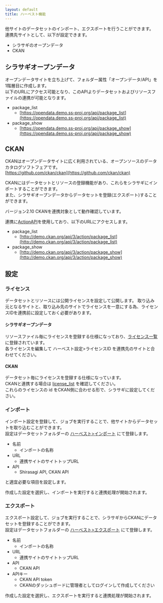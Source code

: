 ```yaml
---
layout: default
title: ハーベスト機能
---
```


他サイトのデータセットのインポート、エクスポートを行うことができます。<br>
連携先サイトとして、以下が設定できます。

- シラサギのオープンデータ
- CKAN

## シラサギオープンデータ

オープンデータサイトを立ち上げて、フォルダー属性「オープンデータ/API」を1階層目に作成します。<br>
以下のURLにアクセス可能となり、このAPIよりデータセットおよびリソースファイルの連携が可能となります。

- package_list
  - [https://opendata.demo.ss-proj.org/api/package_list](https://opendata.demo.ss-proj.org/api/package_list)
- package_show
  - [https://opendata.demo.ss-proj.org/api/package_show](https://opendata.demo.ss-proj.org/api/package_show)


## CKAN

CKANはオープンデータサイトに広く利用されている、オープンソースのデータカタログソフトフェアです。 <br>
[https://github.com/ckan/ckan](https://github.com/ckan/ckan)

CKANにはデータセットとリソースの登録機能があり、これらをシラサギにインポートすることができます。<br>
また、シラサギオープンデータからデータセットを登録(エクスポート)することができます。

バージョン2.10 CKANを連携対象として動作確認しています。

連携に[ActionAPI](https://docs.ckan.org/en/2.10/api/index.html)を使用しており、以下のURLにアクセスします。

- package_list
  - [http://demo.ckan.org/api/3/action/package_list](http://demo.ckan.org/api/3/action/package_list)
- package_show
  - [http://demo.ckan.org/api/3/action/package_show](http://demo.ckan.org/api/3/action/package_show)


## 設定

### ライセンス

データセットとリソースには公開ライセンスを設定して公開します。
取り込み元となるサイトと、取り込み先のサイトでライセンスを一意にする為、ライセンスIDを連携前に設定しておく必要があります。

#### シラサギオープンデータ

リソースファイル毎にライセンスを登録する仕様になっており、[ライセンス一覧](https://demo.ss-proj.org/.s4/opendata358/licenses)に登録されています。<br>
各ライセンスを編集して ハーベスト設定>ライセンスID を連携先のサイトと合わせてください。

#### CKAN

データセット毎にライセンスを登録する仕様になっています。<br>
CKANと連携する場合は [license_list](http://demo.ckan.org/api/3/action/license_list) を確認してください。<br>
これらのライセンスの id をCKAN側に合わせる形で、シラサギに設定してください。

### インポート

インポート設定を登録して、ジョブを実行することで、他サイトからデータセットを取り込むことができます。<br>
設定はデータセットフォルダーの [ハーベスト>インポート](https://demo.ss-proj.org/.s4/opendata358/harvest/importers) にて登録します。

- 名前
  - インポートの名称
- URL
  - 連携サイトのサイトトップURL
- API
  - Shirasagi API, CKAN API

と適宜必要な項目を設定します。

作成した設定を選択し、インポートを実行すると連携処理が開始されます。

### エクスポート

エクスポート設定して、ジョブを実行することで、シラサギからCKANにデータセットを登録することができます。<br>
設定はデータセットフォルダーの [ハーベスト>エクスポート](https://demo.ss-proj.org/.s4/opendata358/harvest/exporters) にて登録します。

- 名前
  - インポートの名称
- URL
  - 連携サイトのサイトトップURL
- API
  - CKAN API
- APIキー
  - CKAN API token
  - CKANのダッシュボードに管理者としてログインして作成してください

作成した設定を選択し、エクスポートを実行すると連携処理が開始されます。
